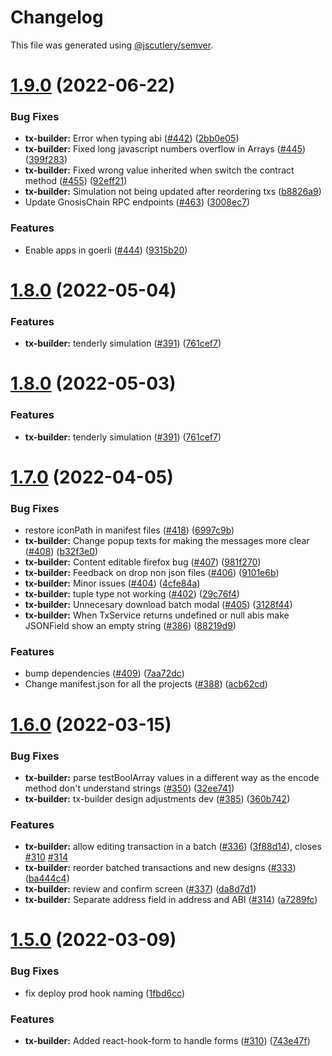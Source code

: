# Changelog

This file was generated using [@jscutlery/semver](https://github.com/jscutlery/semver).

# [1.9.0](https://github.com/safe-global/safe-react-apps/compare/tx-builder-1.8.0...tx-builder-1.9.0) (2022-06-22)


### Bug Fixes

* **tx-builder:** Error when typing abi ([#442](https://github.com/safe-global/safe-react-apps/issues/442)) ([2bb0e05](https://github.com/safe-global/safe-react-apps/commit/2bb0e0587641c9a405a882f42cf71341dd917f86))
* **tx-builder:** Fixed long javascript numbers overflow in Arrays ([#445](https://github.com/safe-global/safe-react-apps/issues/445)) ([399f283](https://github.com/safe-global/safe-react-apps/commit/399f283c1e707ad0201f62c575fa6eadc27cb095))
* **tx-builder:** Fixed wrong value inherited when switch the contract method ([#455](https://github.com/safe-global/safe-react-apps/issues/455)) ([92eff21](https://github.com/safe-global/safe-react-apps/commit/92eff21fed0f95fcb80d7dc0f6e792f2c80880dc))
* **tx-builder:** Simulation not being updated after reordering txs ([b8826a9](https://github.com/safe-global/safe-react-apps/commit/b8826a9da09ce98d67baa73f4addccca3fdcb144))
* Update GnosisChain RPC endpoints ([#463](https://github.com/safe-global/safe-react-apps/issues/463)) ([3008ec7](https://github.com/safe-global/safe-react-apps/commit/3008ec7e687c2b431624cd15fa96319a555506fb))


### Features

* Enable apps in goerli ([#444](https://github.com/safe-global/safe-react-apps/issues/444)) ([9315b20](https://github.com/safe-global/safe-react-apps/commit/9315b206f12e6ca8c0fd35faf3836e5bfd9e9d5a))



# [1.8.0](https://github.com/safe-global/safe-react-apps/compare/tx-builder-1.7.0...tx-builder-1.8.0) (2022-05-04)


### Features

* **tx-builder:** tenderly simulation ([#391](https://github.com/safe-global/safe-react-apps/issues/391)) ([761cef7](https://github.com/safe-global/safe-react-apps/commit/761cef7a746db28f277ec55b94524f11c656c407))



# [1.8.0](https://github.com/safe-global/safe-react-apps/compare/tx-builder-1.7.0...tx-builder-1.8.0) (2022-05-03)


### Features

* **tx-builder:** tenderly simulation ([#391](https://github.com/safe-global/safe-react-apps/issues/391)) ([761cef7](https://github.com/safe-global/safe-react-apps/commit/761cef7a746db28f277ec55b94524f11c656c407))



# [1.7.0](https://github.com/gnosis/safe-react-apps/compare/tx-builder-1.6.0...tx-builder-1.7.0) (2022-04-05)


### Bug Fixes

* restore iconPath in manifest files ([#418](https://github.com/gnosis/safe-react-apps/issues/418)) ([6997c9b](https://github.com/gnosis/safe-react-apps/commit/6997c9b376719fad6c580e99dd4778b3f7cf2549))
* **tx-builder:** Change popup texts for making the messages more clear ([#408](https://github.com/gnosis/safe-react-apps/issues/408)) ([b32f3e0](https://github.com/gnosis/safe-react-apps/commit/b32f3e05169750a2c17ddcc9b516c5ac5a886edd))
* **tx-builder:** Content editable firefox bug ([#407](https://github.com/gnosis/safe-react-apps/issues/407)) ([981f270](https://github.com/gnosis/safe-react-apps/commit/981f270e4e52af0e9d12b6ac233dba60abae1f6f))
* **tx-builder:** Feedback on drop non json files ([#406](https://github.com/gnosis/safe-react-apps/issues/406)) ([9101e6b](https://github.com/gnosis/safe-react-apps/commit/9101e6b3ce04b59bef3c110316d168fcca73809c))
* **tx-builder:** Minor issues ([#404](https://github.com/gnosis/safe-react-apps/issues/404)) ([4cfe84a](https://github.com/gnosis/safe-react-apps/commit/4cfe84a378bed2ff57d9c681101bebbdfab497fb))
* **tx-builder:** tuple type not working ([#402](https://github.com/gnosis/safe-react-apps/issues/402)) ([29c76f4](https://github.com/gnosis/safe-react-apps/commit/29c76f468848014b1cb275c4e3b239ce6de58d94))
* **tx-builder:** Unnecesary download batch modal ([#405](https://github.com/gnosis/safe-react-apps/issues/405)) ([3128f44](https://github.com/gnosis/safe-react-apps/commit/3128f44e545d1ac10727a59275a76047fb36de30))
* **tx-builder:** When TxService returns undefined or null abis make JSONField show an empty string ([#386](https://github.com/gnosis/safe-react-apps/issues/386)) ([88219d9](https://github.com/gnosis/safe-react-apps/commit/88219d90a6c203a49cf0538c1d4a4818a872c3b9))


### Features

* bump dependencies ([#409](https://github.com/gnosis/safe-react-apps/issues/409)) ([7aa72dc](https://github.com/gnosis/safe-react-apps/commit/7aa72dc47b69848f5c8e2dc3c3ea6c13f1f74cf8))
* Change manifest.json for all the projects ([#388](https://github.com/gnosis/safe-react-apps/issues/388)) ([acb62cd](https://github.com/gnosis/safe-react-apps/commit/acb62cdb0abb9d3ebdab452217e3ad80cec0c524))



# [1.6.0](https://github.com/gnosis/safe-react-apps/compare/tx-builder-1.5.0...tx-builder-1.6.0) (2022-03-15)


### Bug Fixes

* **tx-builder:**  parse testBoolArray values in a different way as the encode method don't understand strings ([#350](https://github.com/gnosis/safe-react-apps/issues/350)) ([32ee741](https://github.com/gnosis/safe-react-apps/commit/32ee7412e747b200c7d56ee2da0a44706301ad1d))
* **tx-builder:** tx-builder design adjustments dev ([#385](https://github.com/gnosis/safe-react-apps/issues/385)) ([360b742](https://github.com/gnosis/safe-react-apps/commit/360b74238eb04ab28e1fea719530d638a179096b))


### Features

* **tx-builder:** allow editing transaction in a batch ([#336](https://github.com/gnosis/safe-react-apps/issues/336)) ([3f88d14](https://github.com/gnosis/safe-react-apps/commit/3f88d14c9880d30e7d37c885c2867662739e8f39)), closes [#310](https://github.com/gnosis/safe-react-apps/issues/310) [#314](https://github.com/gnosis/safe-react-apps/issues/314)
* **tx-builder:** reorder batched transactions and new designs ([#333](https://github.com/gnosis/safe-react-apps/issues/333)) ([ba444c4](https://github.com/gnosis/safe-react-apps/commit/ba444c413ef64e4f4b05cbc0bc51ccfb2db4a05c))
* **tx-builder:** review and confirm screen ([#337](https://github.com/gnosis/safe-react-apps/issues/337)) ([da8d7d1](https://github.com/gnosis/safe-react-apps/commit/da8d7d179a8aa87f24d4631a4ce951a7e70e3906))
* **tx-builder:** Separate address field in address and ABI ([#314](https://github.com/gnosis/safe-react-apps/issues/314)) ([a7289fc](https://github.com/gnosis/safe-react-apps/commit/a7289fc173d2c357bc947d3f63d035e33be0d692))



# [1.5.0](https://github.com/gnosis/safe-react-apps/compare/tx-builder-1.4.0...tx-builder-1.5.0) (2022-03-09)


### Bug Fixes

* fix deploy prod hook naming ([1fbd6cc](https://github.com/gnosis/safe-react-apps/commit/1fbd6cc92fa49a88c55b278a3e8cdbb71d38600e))


### Features

* **tx-builder:** Added react-hook-form to handle forms ([#310](https://github.com/gnosis/safe-react-apps/issues/310)) ([743e47f](https://github.com/gnosis/safe-react-apps/commit/743e47f37073564e8a7311617b3389477c7cf22f))
